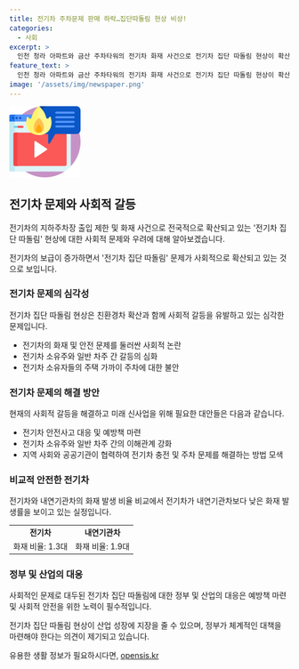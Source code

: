 ```yaml
---
title: 전기차 주차문제 판매 하락…집단따돌림 현상 비상!
categories:
  - 사회
excerpt: >
  인천 청라 아파트와 금산 주차타워의 전기차 화재 사건으로 전기차 집단 따돌림 현상이 확산하고 있다. 전기차 화재로 인해 아파트 단지에서 충분한 대책이 필요한 가운데, 주민들의 우려가 사회적인 갈등으로 이어지고 있다. 이에 정부는 내달 초 전기차 화재 종합대책을 마련할 예정이며, 전기차 산업의 성장과 미래에 대한 긍정적 시각이 필요하다는 목소리가 나오고 있다. 현재는 전기차 보다 내연기관차가 화재 발생 비율이 높음에도, 전기차에 대한 과도한 우려와 비난이 이어지고 있다.
feature_text: >
  인천 청라 아파트와 금산 주차타워의 전기차 화재 사건으로 전기차 집단 따돌림 현상이 확산하고 있다. 전기차 화재로 인해 아파트 단지에서 충분한 대책이 필요한 가운데, 주민들의 우려가 사회적인 갈등으로 이어지고 있다. 이에 정부는 내달 초 전기차 화재 종합대책을 마련할 예정이며, 전기차 산업의 성장과 미래에 대한 긍정적 시각이 필요하다는 목소리가 나오고 있다. 현재는 전기차 보다 내연기관차가 화재 발생 비율이 높음에도, 전기차에 대한 과도한 우려와 비난이 이어지고 있다.
image: '/assets/img/newspaper.png'
---
```


<p><img src="/assets/img/news.png" alt="rentncar 속보" /></p>

<h2 data-ke-size="size26">전기차 문제와 사회적 갈등</h2>

<p>전기차의 지하주차장 출입 제한 및 화재 사건으로 전국적으로 확산되고 있는 '전기차 집단 따돌림' 현상에 대한 사회적 문제와 우려에 대해 알아보겠습니다.</p>

<p data-ke-size="size16">전기차의 보급이 증가하면서 '전기차 집단 따돌림' 문제가 사회적으로 확산되고 있는 것으로 보입니다.</p>

<h3 data-ke-size="size24">전기차 문제의 심각성</h3>

<p>전기차 집단 따돌림 현상은 친환경차 확산과 함께 사회적 갈등을 유발하고 있는 심각한 문제입니다.</p>

<ul>
    <li>전기차의 화재 및 안전 문제를 둘러싼 사회적 논란</li>
    <li>전기차 소유주와 일반 차주 간 갈등의 심화</li>
    <li>전기차 소유자들의 주택 가까이 주차에 대한 불안</li>
</ul>

<h3 data-ke-size="size24">전기차 문제의 해결 방안</h3>

<p>현재의 사회적 갈등을 해결하고 미래 신사업을 위해 필요한 대안들은 다음과 같습니다.</p>

<ul>
    <li>전기차 안전사고 대응 및 예방책 마련</li>
    <li>전기차 소유주와 일반 차주 간의 이해관계 강화</li>
    <li>지역 사회와 공공기관이 협력하여 전기차 충전 및 주차 문제를 해결하는 방법 모색</li>
</ul>

<h3 data-ke-size="size24">비교적 안전한 전기차</h3>

<p>전기차와 내연기관차의 화재 발생 비율 비교에서 전기차가 내연기관차보다 낮은 화재 발생률을 보이고 있는 실정입니다.</p>

<table>
    <tr>
        <td style="text-align: center; height: 17px;"><b>전기차</b></td>
        <td style="text-align: center; height: 17px;"><b>내연기관차</b></td>
    </tr>
    <tr>
        <td style="text-align: center; height: 17px;">화재 비율: 1.3대</td>
        <td style="text-align: center; height: 17px;">화재 비율: 1.9대</td>
    </tr>
</table>

<h3 data-ke-size="size24">정부 및 산업의 대응</h3>

<p>사회적인 문제로 대두된 전기차 집단 따돌림에 대한 정부 및 산업의 대응은 예방책 마련 및 사회적 안전을 위한 노력이 필수적입니다. </p>

<p data-ke-size="size16">전기차 집단 따돌림 현상이 산업 성장에 지장을 줄 수 있으며, 정부가 체계적인 대책을 마련해야 한다는 의견이 제기되고 있습니다.</p>
유용한 생활 정보가 필요하시다면, <a href="https://opensis.kr" rel="dofollow">opensis.kr</a>


